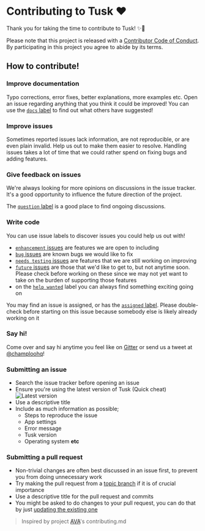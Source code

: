 # Contributing to Tusk ❤

Thank you for taking the time to contribute to Tusk! ✨🎉

Please note that this project is released with a [Contributor Code of Conduct](code-of-conduct.md). By participating in this project you agree to abide by its terms.

## How to contribute!

### Improve documentation

Typo corrections, error fixes, better explanations, more examples etc. Open an issue regarding anything that you think it could be improved! You can use the [`docs` label](https://github.com/champloohq/tusk/labels/docs) to find out what others have suggested!

### Improve issues

Sometimes reported issues lack information, are not reproducible, or are even plain invalid. Help us out to make them easier to resolve. Handling issues takes a lot of time that we could rather spend on fixing bugs and adding features.

### Give feedback on issues

We're always looking for more opinions on discussions in the issue tracker. It's a good opportunity to influence the future direction of the project.

The [`question` label](https://github.com/champloohq/tusk/labels/question) is a good place to find ongoing discussions.

### Write code

You can use issue labels to discover issues you could help us out with!

- [`enhancement` issues](https://github.com/champloohq/tusk/labels/enhancement) are features we are open to including
- [`bug` issues](https://github.com/champloohq/tusk/labels/bug) are known bugs we would like to fix
- [`needs testing` issues](https://github.com/champloohq/tusk/labels/needs%20testing) are features that we are still working on improving
- [`future` issues](https://github.com/champloohq/tusk/labels/future) are those that we'd like to get to, but not anytime soon. Please check before working on these since we may not yet want to take on the burden of supporting those features
- on the [`help wanted`](https://github.com/champloohq/tusk/labels/future) label you can always find something exciting going on

You may find an issue is assigned, or has the [`assigned` label](https://github.com/champloohq/tusk/labels/assigned). Please double-check before starting on this issue because somebody else is likely already working on it

### Say hi!

Come over and say hi anytime you feel like on [Gitter](https://gitter.im/tusk/Lobby) or send us a tweet at [@champloohq](https://twitter.com/champloohq)!

### Submitting an issue

- Search the issue tracker before opening an issue
- Ensure you're using the latest version of Tusk (Quick cheat) ![Latest version](https://badge.fury.io/gh/champloohq%2Ftusk.svg)
- Use a descriptive title
- Include as much information as possible;
  - Steps to reproduce the issue
  - App settings
  - Error message
  - Tusk version
  - Operating system **etc**

### Submitting a pull request

- Non-trivial changes are often best discussed in an issue first, to prevent you from doing unnecessary work
- Try making the pull request from a [topic branch](https://github.com/dchelimsky/rspec/wiki/Topic-Branches) if it is of crucial importance
- Use a descriptive title for the pull request and commits
- You might be asked to do changes to your pull request, you can do that by just [updating the existing one](https://github.com/RichardLitt/docs/blob/master/amending-a-commit-guide.md)

> Inspired by project [AVA](https://github.com/avajs/ava/blob/master/contributing.md)'s contributing.md

